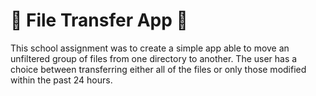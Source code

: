 # 📂 File Transfer App 📁

This school assignment was to create a simple app able to move an unfiltered group of files from one directory to another.  The user has a choice between transferring either all of the files or only those modified within the past 24 hours.
